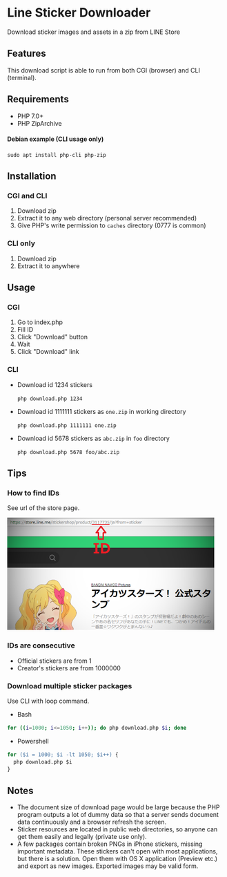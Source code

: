 # Line Sticker Downloader

Download sticker images and assets in a zip from LINE Store

## Features

This download script is able to run from both CGI (browser) and CLI (terminal).

## Requirements

- PHP 7.0+
- PHP ZipArchive

#### Debian example (CLI usage only)

`sudo apt install php-cli php-zip`

## Installation

### CGI and CLI

1. Download zip
2. Extract it to any web directory (personal server recommended)
3. Give PHP's write permission to `caches` directory (0777 is common)

### CLI only

1. Download zip
2. Extract it to anywhere

## Usage

### CGI

1. Go to index.php
2. Fill ID
3. Click "Download" button
4. Wait
5. Click "Download" link

### CLI

- Download id 1234 stickers

  `php download.php 1234`
  
- Download id 1111111 stickers as `one.zip` in working directory

  `php download.php 1111111 one.zip`

- Download id 5678 stickers as `abc.zip` in `foo` directory

  `php download.php 5678 foo/abc.zip`

## Tips

### How to find IDs

See url of the store page.

![Store](store_screen.png)

### IDs are consecutive

- Official stickers are from 1
- Creator's stickers are from 1000000

### Download multiple sticker packages

Use CLI with loop command.

- Bash

```bash
for ((i=1000; i<=1050; i++)); do php download.php $i; done
```

- Powershell

```ps
for ($i = 1000; $i -lt 1050; $i++) {
  php download.php $i
}
```

## Notes

- The document size of download page would be large because the PHP program outputs a lot of dummy data so that a server sends document data continuously and a browser refresh the screen.
- Sticker resources are located in public web directories, so anyone can get them easily and legally (private use only).
- A few packages contain broken PNGs in iPhone stickers, missing important metadata. These stickers can't open with most applications, but there is a solution. Open them with OS X application (Preview etc.) and export as new images. Exported images may be valid form.
